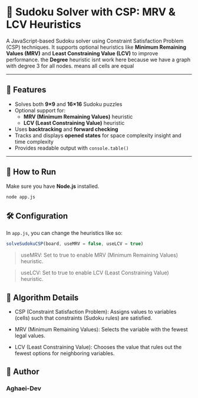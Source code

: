 # 🧠 Sudoku Solver with CSP: MRV & LCV Heuristics

A JavaScript-based Sudoku solver using Constraint Satisfaction Problem (CSP) techniques. It supports optional heuristics like **Minimum Remaining Values (MRV)** and **Least Constraining Value (LCV)** to improve performance. the **Degree** heuristic isnt work here because we have a graph with degree 3 for all nodes. means all cells are equal

---

## 🧩 Features

- Solves both **9×9** and **16×16** Sudoku puzzles
- Optional support for:
  - **MRV (Minimum Remaining Values)** heuristic
  - **LCV (Least Constraining Value)** heuristic
- Uses **backtracking** and **forward checking**
- Tracks and displays **opened states** for space complexity insight and time complexity
- Provides readable output with `console.table()`

---

## 🚀 How to Run

Make sure you have **Node.js** installed.

```bash
node app.js
```

## 🛠️ Configuration

In `app.js`, you can change the heuristics like so:

```js
solveSudokuCSP(board, useMRV = false, useLCV = true)
```
> useMRV: Set to true to enable MRV (Minimum Remaining Values) heuristic.

> useLCV: Set to true to enable LCV (Least Constraining Value) heuristic.

## 🧠 Algorithm Details
- CSP (Constraint Satisfaction Problem): Assigns values to variables (cells) such that constraints (Sudoku rules) are satisfied.

- MRV (Minimum Remaining Values): Selects the variable with the fewest legal values.

- LCV (Least Constraining Value): Chooses the value that rules out the fewest options for neighboring variables.

## 👤 Author
### Aghaei-Dev
